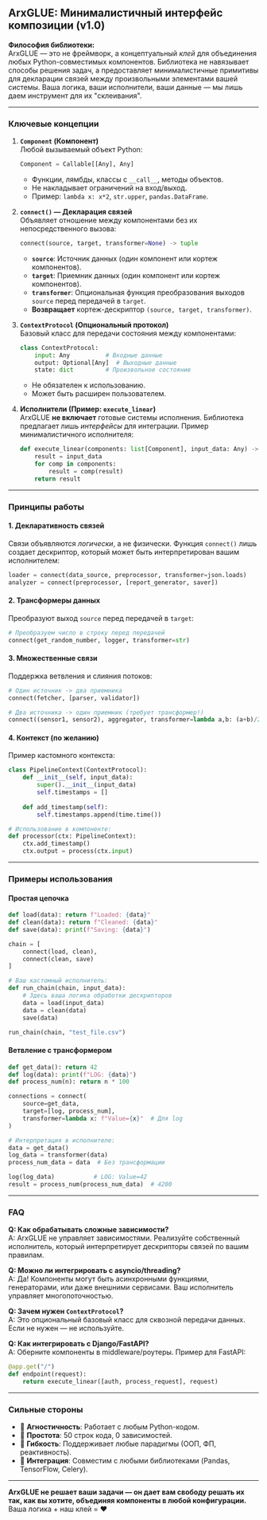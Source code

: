## ArxGLUE: Минималистичный интерфейс композиции (v1.0)

**Философия библиотеки:**  
ArxGLUE — это не фреймворк, а концептуальный *клей* для объединения любых Python-совместимых компонентов. Библиотека не навязывает способы решения задач, а предоставляет минималистичные примитивы для декларации связей между произвольными элементами вашей системы. Ваша логика, ваши исполнители, ваши данные — мы лишь даем инструмент для их "склеивания".

---

### Ключевые концепции

1. **`Component` (Компонент)**  
   Любой вызываемый объект Python:  
   ```python
   Component = Callable[[Any], Any]
   ```
   - Функции, лямбды, классы с `__call__`, методы объектов.
   - Не накладывает ограничений на вход/выход.
   - Пример: `lambda x: x*2`, `str.upper`, `pandas.DataFrame`.

2. **`connect()` — Декларация связей**  
   Объявляет отношение между компонентами без их непосредственного вызова:
   ```python
   connect(source, target, transformer=None) -> tuple
   ```
   - **`source`**: Источник данных (один компонент или кортеж компонентов).
   - **`target`**: Приемник данных (один компонент или кортеж компонентов).
   - **`transformer`**: Опциональная функция преобразования выходов `source` перед передачей в `target`.
   - **Возвращает** кортеж-дескриптор `(source, target, transformer)`.

3. **`ContextProtocol` (Опциональный протокол)**  
   Базовый класс для передачи состояния между компонентами:
   ```python
   class ContextProtocol:
       input: Any          # Входные данные
       output: Optional[Any]  # Выходные данные
       state: dict         # Произвольное состояние
   ```
   - Не обязателен к использованию.
   - Может быть расширен пользователем.

4. **Исполнители (Пример: `execute_linear`)**  
   ArxGLUE **не включает** готовые системы исполнения. Библиотека предлагает лишь *интерфейсы* для интеграции. Пример минималистичного исполнителя:
   ```python
   def execute_linear(components: list[Component], input_data: Any) -> Any:
       result = input_data
       for comp in components:
           result = comp(result)
       return result
   ```

---

### Принципы работы

#### 1. Декларативность связей
Связи объявляются *логически*, а не физически. Функция `connect()` лишь создает дескриптор, который может быть интерпретирован вашим исполнителем:
```python
loader = connect(data_source, preprocessor, transformer=json.loads)
analyzer = connect(preprocessor, [report_generator, saver])
```

#### 2. Трансформеры данных
Преобразуют выход `source` перед передачей в `target`:
```python
# Преобразуем число в строку перед передачей
connect(get_random_number, logger, transformer=str)
```

#### 3. Множественные связи
Поддержка ветвления и слияния потоков:
```python
# Один источник -> два приемника
connect(fetcher, [parser, validator])

# Два источника -> один приемник (требует трансформер!)
connect((sensor1, sensor2), aggregator, transformer=lambda a,b: (a+b)/2)
```

#### 4. Контекст (по желанию)
Пример кастомного контекста:
```python
class PipelineContext(ContextProtocol):
    def __init__(self, input_data):
        super().__init__(input_data)
        self.timestamps = []
    
    def add_timestamp(self):
        self.timestamps.append(time.time())

# Использование в компоненте:
def processor(ctx: PipelineContext):
    ctx.add_timestamp()
    ctx.output = process(ctx.input)
```

---

### Примеры использования

#### Простая цепочка
```python
def load(data): return f"Loaded: {data}"
def clean(data): return f"Cleaned: {data}"
def save(data): print(f"Saving: {data}")

chain = [
    connect(load, clean),
    connect(clean, save)
]

# Ваш кастомный исполнитель:
def run_chain(chain, input_data):
    # Здесь ваша логика обработки дескрипторов
    data = load(input_data)
    data = clean(data)
    save(data)

run_chain(chain, "test_file.csv")
```

#### Ветвление с трансформером
```python
def get_data(): return 42
def log(data): print(f"LOG: {data}")
def process_num(n): return n * 100

connections = connect(
    source=get_data,
    target=[log, process_num],
    transformer=lambda x: f"Value={x}"  # Для log
)

# Интерпретация в исполнителе:
data = get_data()
log_data = transformer(data)
process_num_data = data  # Без трансформации

log(log_data)           # LOG: Value=42
result = process_num(process_num_data)  # 4200
```

---

### FAQ

**Q: Как обрабатывать сложные зависимости?**  
A: ArxGLUE не управляет зависимостями. Реализуйте собственный исполнитель, который интерпретирует дескрипторы связей по вашим правилам.

**Q: Можно ли интегрировать с asyncio/threading?**  
A: Да! Компоненты могут быть асинхронными функциями, генераторами, или даже внешними сервисами. Ваш исполнитель управляет многопоточностью.

**Q: Зачем нужен `ContextProtocol`?**  
A: Это опциональный базовый класс для сквозной передачи данных. Если не нужен — не используйте.

**Q: Как интегрировать с Django/FastAPI?**  
A: Оберните компоненты в middleware/роутеры. Пример для FastAPI:
```python
@app.get("/")
def endpoint(request):
    return execute_linear([auth, process_request], request)
```

---

### Сильные стороны
- 🧩 **Агностичность**: Работает с любым Python-кодом.
- 🧠 **Простота**: 50 строк кода, 0 зависимостей.
- 🚀 **Гибкость**: Поддерживает любые парадигмы (ООП, ФП, реактивность).
- 🔌 **Интеграция**: Совместим с любыми библиотеками (Pandas, TensorFlow, Celery).

---

**ArxGLUE не решает ваши задачи — он дает вам свободу решать их так, как вы хотите, объединяя компоненты в любой конфигурации.**  
Ваша логика + наш клей = ❤️